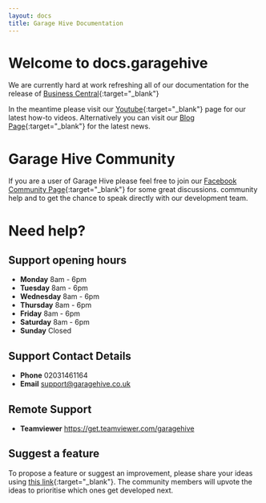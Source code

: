 ```yaml
---
layout: docs
title: Garage Hive Documentation
---
```


# Welcome to docs.garagehive

We are currently hard at work refreshing all of our documentation for the release of [Business Central](https://www.youtube.com/watch?v=seX9jL-LaEw/ "Garage Hive Business Central"){:target="_blank"}

In the meantime please visit our [Youtube](https://www.youtube.com/channel/UCEO94MEqoL9C2cIDCorxL6A/ "Garage Hive Youtube"){:target="_blank"} page for our latest how-to videos. Alternatively you can visit our [Blog Page](https://www.garagehive.co.uk/live-blog "Garage Hive Blog"){:target="_blank"} for the latest news.

# Garage Hive Community 

If you are a user of Garage Hive please feel free to join our [Facebook Community Page](https://www.facebook.com/groups/1808538692573390/ "Facebook Community"){:target="_blank"} for some great discussions. community help and to get the chance to speak directly with our development team. 

# Need help? 

## Support opening hours
* **Monday** 8am - 6pm
* **Tuesday** 8am - 6pm
* **Wednesday** 8am - 6pm
* **Thursday** 8am - 6pm
* **Friday** 8am - 6pm
* **Saturday** 8am - 6pm
* **Sunday** Closed

## Support Contact Details
* **Phone** 02031461164
* **Email** support@garagehive.co.uk

## Remote Support
* **Teamviewer**  https://get.teamviewer.com/garagehive

## Suggest a feature
To propose a feature or suggest an improvement, please share your ideas using [this link](https://garage-hive.upvoty.com/b/ideas/){:target="_blank"}. The community members will upvote the ideas to prioritise which ones get developed next. 